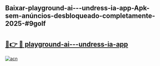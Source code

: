 ## Baixar-playground-ai---undress-ia-app-Apk-sem-anúncios-desbloqueado-completamente-2025-#9golf

# <h2><a href="https://ainizakaria.my?title=playground-ai---undress-ia-app&ref=22M">🔗👉 🔴 playground-ai---undress-ia-app</a></h2>

[![acn](https://github.com/user-attachments/assets/0f9c940e-d8b0-45ae-aac7-cd30a18b3e1c)](https://ainizakaria.my?title=playground-ai---undress-ia-app&ref=22M)

